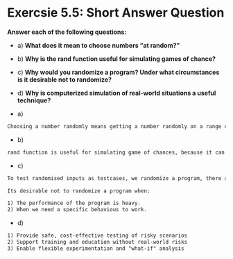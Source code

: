 # Exercsie 5.5: Short Answer Question

**Answer each of the following questions:**
- a) **What does it mean to choose numbers “at random?”**
- b) **Why is the rand function useful for simulating games of chance?**
- c) **Why would you randomize a program? Under what circumstances is it desirable not to randomize?**
- d) **Why is computerized simulation of real-world situations a useful technique?**

- a) 
```txt
Choosing a number randomly means getting a number randomly on a range of numbers, which cannot be predictable.
```

- b)
```txt
rand function is useful for simulating game of chances, because it can produce random number.
```

- c)
```txt
To test randomised inputs as testcases, we randomize a program, there are lot more ways why we randomise a program.

Its desirable not to randomize a program when:

1) The performance of the program is heavy.
2) When we need a specific behavious to work.
```

- d)
```txt
1) Provide safe, cost-effective testing of risky scenarios
2) Support training and education without real-world risks
3) Enable flexible experimentation and "what-if" analysis
```